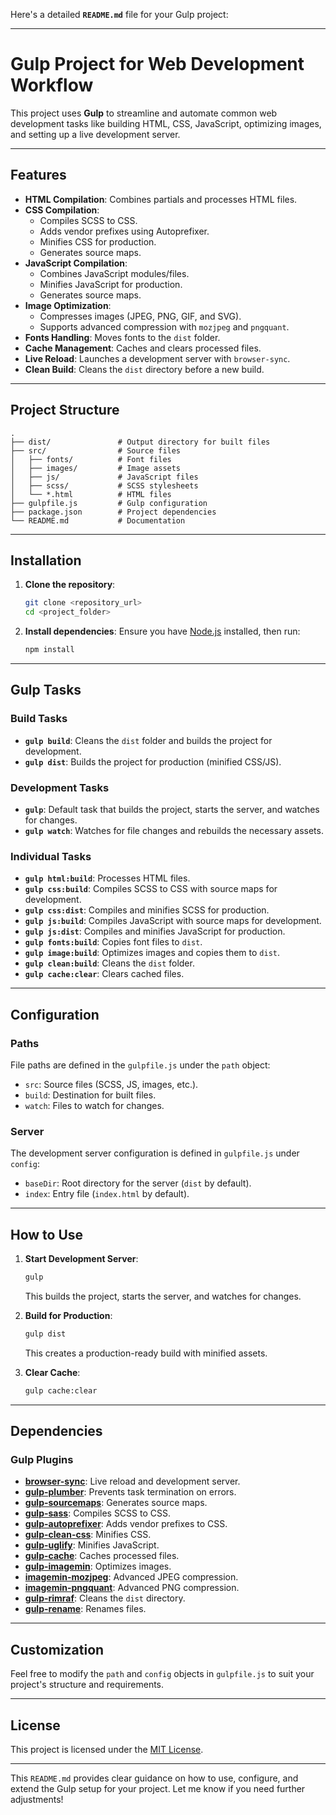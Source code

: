 Here's a detailed **`README.md`** file for your Gulp project:

---

# Gulp Project for Web Development Workflow

This project uses **Gulp** to streamline and automate common web development tasks like building HTML, CSS, JavaScript, optimizing images, and setting up a live development server.

---

## Features

- **HTML Compilation**: Combines partials and processes HTML files.
- **CSS Compilation**:
    - Compiles SCSS to CSS.
    - Adds vendor prefixes using Autoprefixer.
    - Minifies CSS for production.
    - Generates source maps.
- **JavaScript Compilation**:
    - Combines JavaScript modules/files.
    - Minifies JavaScript for production.
    - Generates source maps.
- **Image Optimization**:
    - Compresses images (JPEG, PNG, GIF, and SVG).
    - Supports advanced compression with `mozjpeg` and `pngquant`.
- **Fonts Handling**: Moves fonts to the `dist` folder.
- **Cache Management**: Caches and clears processed files.
- **Live Reload**: Launches a development server with `browser-sync`.
- **Clean Build**: Cleans the `dist` directory before a new build.

---

## Project Structure

```plaintext
.
├── dist/               # Output directory for built files
├── src/                # Source files
│   ├── fonts/          # Font files
│   ├── images/         # Image assets
│   ├── js/             # JavaScript files
│   ├── scss/           # SCSS stylesheets
│   └── *.html          # HTML files
├── gulpfile.js         # Gulp configuration
├── package.json        # Project dependencies
└── README.md           # Documentation
```

---

## Installation

1. **Clone the repository**:
   ```bash
   git clone <repository_url>
   cd <project_folder>
   ```

2. **Install dependencies**:
   Ensure you have [Node.js](https://nodejs.org/) installed, then run:
   ```bash
   npm install
   ```

---

## Gulp Tasks

### Build Tasks

- **`gulp build`**: Cleans the `dist` folder and builds the project for development.
- **`gulp dist`**: Builds the project for production (minified CSS/JS).

### Development Tasks

- **`gulp`**: Default task that builds the project, starts the server, and watches for changes.
- **`gulp watch`**: Watches for file changes and rebuilds the necessary assets.

### Individual Tasks

- **`gulp html:build`**: Processes HTML files.
- **`gulp css:build`**: Compiles SCSS to CSS with source maps for development.
- **`gulp css:dist`**: Compiles and minifies SCSS for production.
- **`gulp js:build`**: Compiles JavaScript with source maps for development.
- **`gulp js:dist`**: Compiles and minifies JavaScript for production.
- **`gulp fonts:build`**: Copies font files to `dist`.
- **`gulp image:build`**: Optimizes images and copies them to `dist`.
- **`gulp clean:build`**: Cleans the `dist` folder.
- **`gulp cache:clear`**: Clears cached files.

---

## Configuration

### Paths
File paths are defined in the `gulpfile.js` under the `path` object:
- `src`: Source files (SCSS, JS, images, etc.).
- `build`: Destination for built files.
- `watch`: Files to watch for changes.

### Server
The development server configuration is defined in `gulpfile.js` under `config`:
- `baseDir`: Root directory for the server (`dist` by default).
- `index`: Entry file (`index.html` by default).

---

## How to Use

1. **Start Development Server**:
   ```bash
   gulp
   ```
   This builds the project, starts the server, and watches for changes.

2. **Build for Production**:
   ```bash
   gulp dist
   ```
   This creates a production-ready build with minified assets.

3. **Clear Cache**:
   ```bash
   gulp cache:clear
   ```

---

## Dependencies

### Gulp Plugins

- **[browser-sync](https://browsersync.io/)**: Live reload and development server.
- **[gulp-plumber](https://www.npmjs.com/package/gulp-plumber)**: Prevents task termination on errors.
- **[gulp-sourcemaps](https://www.npmjs.com/package/gulp-sourcemaps)**: Generates source maps.
- **[gulp-sass](https://www.npmjs.com/package/gulp-sass)**: Compiles SCSS to CSS.
- **[gulp-autoprefixer](https://www.npmjs.com/package/gulp-autoprefixer)**: Adds vendor prefixes to CSS.
- **[gulp-clean-css](https://www.npmjs.com/package/gulp-clean-css)**: Minifies CSS.
- **[gulp-uglify](https://www.npmjs.com/package/gulp-uglify)**: Minifies JavaScript.
- **[gulp-cache](https://www.npmjs.com/package/gulp-cache)**: Caches processed files.
- **[gulp-imagemin](https://www.npmjs.com/package/gulp-imagemin)**: Optimizes images.
- **[imagemin-mozjpeg](https://www.npmjs.com/package/imagemin-mozjpeg)**: Advanced JPEG compression.
- **[imagemin-pngquant](https://www.npmjs.com/package/imagemin-pngquant)**: Advanced PNG compression.
- **[gulp-rimraf](https://www.npmjs.com/package/gulp-rimraf)**: Cleans the `dist` directory.
- **[gulp-rename](https://www.npmjs.com/package/gulp-rename)**: Renames files.

---

## Customization

Feel free to modify the `path` and `config` objects in `gulpfile.js` to suit your project's structure and requirements.

---

## License

This project is licensed under the [MIT License](https://opensource.org/licenses/MIT).

---

This `README.md` provides clear guidance on how to use, configure, and extend the Gulp setup for your project. Let me know if you need further adjustments!
